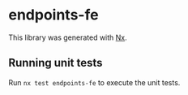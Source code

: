 # endpoints-fe

This library was generated with [Nx](https://nx.dev).

## Running unit tests

Run `nx test endpoints-fe` to execute the unit tests.
